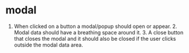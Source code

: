# modal
1. When clicked on a button a modal/popup should open or appear. 2. Modal data should have a breathing space around it. 3. A close button that closes the modal and it should also be closed if the user clicks outside the modal data area.
